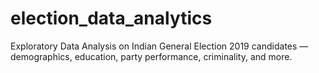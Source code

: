 # election_data_analytics
Exploratory Data Analysis on Indian General Election 2019 candidates — demographics, education, party performance, criminality, and more.
